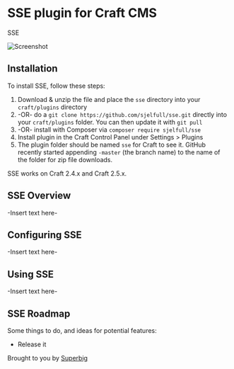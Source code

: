 # SSE plugin for Craft CMS

SSE

![Screenshot](resources/screenshots/plugin_logo.png)

## Installation

To install SSE, follow these steps:

1. Download & unzip the file and place the `sse` directory into your `craft/plugins` directory
2.  -OR- do a `git clone https://github.com/sjelfull/sse.git` directly into your `craft/plugins` folder.  You can then update it with `git pull`
3.  -OR- install with Composer via `composer require sjelfull/sse`
4. Install plugin in the Craft Control Panel under Settings > Plugins
5. The plugin folder should be named `sse` for Craft to see it.  GitHub recently started appending `-master` (the branch name) to the name of the folder for zip file downloads.

SSE works on Craft 2.4.x and Craft 2.5.x.

## SSE Overview

-Insert text here-

## Configuring SSE

-Insert text here-

## Using SSE

-Insert text here-

## SSE Roadmap

Some things to do, and ideas for potential features:

* Release it

Brought to you by [Superbig](https://superbig.co)
